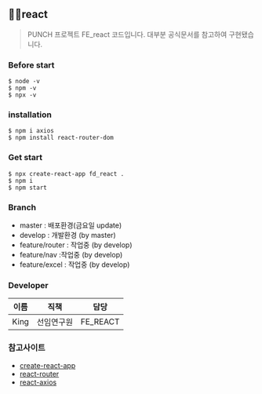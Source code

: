 ## :raising_hand_man:react

> PUNCH 프로젝트 FE_react 코드입니다. 대부분 공식문서를 참고하여 구현됐습니다.




### Before start
```
$ node -v
$ npm -v
$ npx -v
```


### installation
```
$ npm i axios
$ npm install react-router-dom
```



### Get start

```
$ npx create-react-app fd_react .
$ npm i
$ npm start
```





### Branch

- master : 배포환경(금요일 update)
- develop : 개발환경  (by master)
- feature/router : 작업중   (by develop)
- feature/nav :작업중       (by develop)
- feature/excel : 작업중    (by develop)





### Developer

| 이름 | 직책       | 담당     |
| ---- | ---------- | -------- |
| King | 선임연구원 | FE_REACT |



### 참고사이트
- [create-react-app](https://ko.reactjs.org/docs/create-a-new-react-app.html#create-react-app)
- [react-router](https://reactrouter.com/web/api/Hooks)
- [react-axios](https://www.npmjs.com/package/react-axios)
